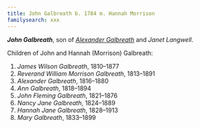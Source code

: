 ```yaml
---
title: John Galbreath b. 1784 m. Hannah Morrison
familysearch: xxx
---
```


***John Galbreath***, son of *[Alexander Galbreath](galbreath-alexander-1753.md)* and *Janet Langwell*.

Children of John and Hannah (Morrison) Galbreath:


1. *James Wilson Galbreath*, 1810–1877
2. *Reverand William Morrison Galbreath*, 1813–1891
3. *Alexander Galbreath*, 1816–1880
4. *Ann Galbreath*, 1818–1894
5. *John Fleming Galbreath*,  1821–1876
6. *Nancy Jane Galbreath*, 1824–1889
7. *Hannah Jane Galbreath*, 1828–1913
8. *Mary Galbreath*, 1833–1899
